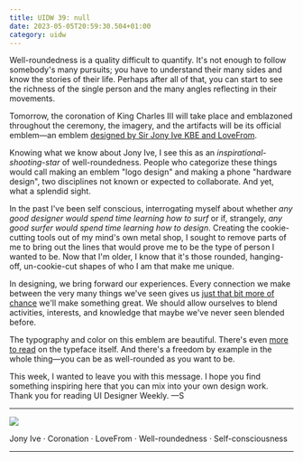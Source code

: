 ```yaml
---
title: UIDW 39: null
date: 2023-05-05T20:59:30.504+01:00
category: uidw
---
```


Well-roundedness is a quality difficult to quantify. It's not enough to follow somebody's many pursuits; you have to understand their many sides and know the stories of their life. Perhaps after all of that, you can start to see the richness of the single person and the many angles reflecting in their movements.

Tomorrow, the coronation of King Charles III will take place and emblazoned throughout the ceremony, the imagery, and the artifacts will be its official emblem—an emblem [designed by Sir Jony Ive KBE and LoveFrom](https://cur.at/l0v1nF8?m=web).

Knowing what we know about Jony Ive, I see this as an _inspirational-shooting-star_ of well-roundedness. People who categorize these things would call making an emblem "logo design" and making a phone "hardware design", two disciplines not known or expected to collaborate. And yet, what a splendid sight.

In the past I've been self conscious, interrogating myself about whether _any good designer would spend time learning how to surf_ or if, strangely, _any good surfer would spend time learning how to design_. Creating the cookie-cutting tools out of my mind's own metal shop, I sought to remove parts of me to bring out the lines that would prove me to be the type of person I wanted to be. Now that I'm older, I know that it's those rounded, hanging-off, un-cookie-cut shapes of who I am that make me unique.

In designing, we bring forward our experiences. Every connection we make between the very many things we've seen gives us [just that bit more of chance](https://cur.at/l2xlxn1?m=web) we'll make something great. We should allow ourselves to blend activities, interests, and knowledge that maybe we've never seen blended before.

The typography and color on this emblem are beautiful. There's even [more to read](https://cur.at/1ZsHeUs?m=web) on the typeface itself. And there's a freedom by example in the whole thing—you can be as well-rounded as you want to be.

This week, I wanted to leave you with this message. I hope you find something inspiring here that you can mix into your own design work. Thank you for reading UI Designer Weekly. —S

---

![](https://assets.sahandnayebaziz.org/.jpeg) 

Jony Ive · Coronation · LoveFrom · Well-roundedness · Self-consciousness

---